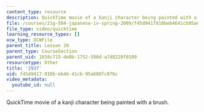 ```yaml
---
content_type: resource
description: QuickTime movie of a kanji character being painted with a brush.
file: /courses/21g-504-japanese-iv-spring-2009/f45d9417810beb4641cb95a688fc076c_2937.mov
file_type: video/quicktime
learning_resource_types: []
ocw_type: OCWFile
parent_title: Lesson 20
parent_type: CourseSection
parent_uid: 1658c715-de8b-1752-598d-a7d8228f0109
resourcetype: Other
title: '2937'
uid: f45d9417-810b-eb46-41cb-95a688fc076c
video_metadata:
  youtube_id: null
---
```

QuickTime movie of a kanji character being painted with a brush.